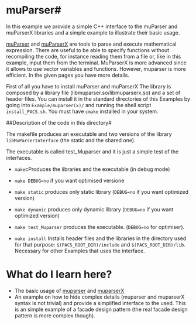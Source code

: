 # muParser#

In this example we provide a simple C++ interface to the muParser and muParserX
libraries and a simple example to illustrate their basic usage.

[muParser](https://beltoforion.de/article.php?a=muparser) and 
[muParserX](https://beltoforion.de/article.php?a=muparserx)
are tools to parse and execute mathematical
expression. There are useful to be able to specify functions without
recompiling the code, for instance reading them from a file or, like
in this example, input them from the terminal. MuParserX is more advanced since
it allows to use vector variables and functions. However, muparser is more efficient. In the given pages you have more details.

First of all you have to install muParser and muParserX 
 The library is composed by a library file (libmuparser.so/libmuparserx.so)
and a set of header files. You can install it in the standard
directories of this Examples by going into `Example/muparser(x)/` and running the shell script `install_PACS.sh`.
You must have `cmake` installed in your system.


##Description of the code in this directory#

The makefile produces an executable and two versions of the library
`libMuParserInterface` (the static and the shared one).

The executable is called test_Muparser and it is just a simple test of
the interfaces.

* `make`cProduces the libraries and the executable (in debug mode)

* `make DEBUG=no` if you want optimised versione

* `make static`  produces only static library (`DEBUG=no` if you want optimized version)

* `make dynamic` produces only dynamic library (`DEBUG=no` if you want optimized version)

* `make test_Muparser`  produces the executable. (`DEBUG=no` for optimiser).

* `make install` Installs header files and the libraries in the directory
used for that purpose: `$(PACS_ROOT_DIR)/include` and
`$(PACS_ROOT_DIR)/lib`. Necessary for other Examples that uses the
interface.

# What do I learn here? #
- The basic usage of [muparser](https://github.com/beltoforion/muparser) and [muparserX](https://beltoforion.de/en/muparserx/)
- An example on how to hide complex details (muparser and muparserX syntax is not trivial) and provide a simplified interface to the used. This is an simple example of a facade design pattern (the real facade design pattern is more complex though).